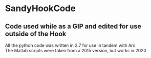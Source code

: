 # SandyHookCode
## Code used while as a GIP and edited for use outside of the Hook

All the python code was written in 2.7 for use in tandem with Arc  
The Matlab scripts were taken from a 2015 version, but works in 2020
